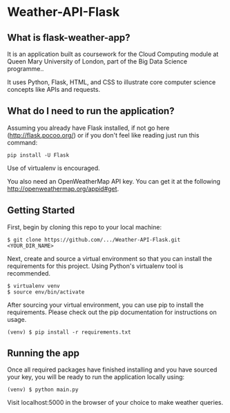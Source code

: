# Weather-API-Flask


## What is flask-weather-app?

It is an application built as coursework for the Cloud Computing module at Queen Mary University of London, part of the Big Data Science programme..

It uses Python, Flask, HTML, and CSS to illustrate core computer science concepts like APIs and requests.


## What do I need to run the application?

Assuming you already have Flask installed, if not go here (http://flask.pocoo.org/) or if you don't feel like reading just run this command:

```
pip install -U Flask
```

Use of virtualenv is encouraged.

You also need an OpenWeatherMap API key. You can get it at the following http://openweathermap.org/appid#get.

## Getting Started

First, begin by cloning this repo to your local machine:
```
$ git clone https://github.com/.../Weather-API-Flask.git <YOUR_DIR_NAME>
```

Next, create and source a virtual environment so that you can install the requirements for this project. Using Python's virtualenv tool is recommended.
```
$ virtualenv venv
$ source env/bin/activate
```

After sourcing your virtual environment, you can use pip to install the requirements. Please check out the pip documentation for instructions on usage.
```
(venv) $ pip install -r requirements.txt
```

## Running the app
Once all required packages have finished installing and you have sourced your key, you will be ready to run the application locally using:
```
(venv) $ python main.py
```
Visit localhost:5000 in the browser of your choice to make weather queries.
